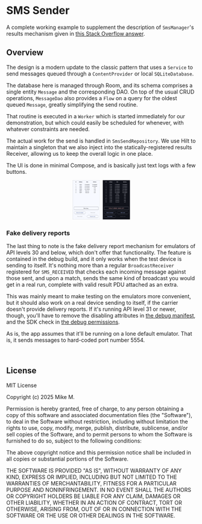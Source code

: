 # SMS Sender

A complete working example to supplement the description of `SmsManager`'s
results mechanism given in
[this Stack Overflow answer](https://stackoverflow.com/a/24845193).

## Overview

The design is a modern update to the classic pattern that uses a `Service` to
send messages queued through a `ContentProvider` or local `SQLiteDatabase`.

The database here is managed through Room, and its schema comprises
a single entity `Message` and the corresponding DAO. On top of the usual CRUD
operations, `MessageDao` also provides a `Flow` on a query for the oldest queued
`Message`, greatly simplifying the send routine.

That routine is executed in a `Worker` which is started immediately for our
demonstration, but which could easily be scheduled for whenever, with whatever
constraints are needed.

The actual work for the send is handled in `SmsSendRepository`. We use Hilt to
maintain a singleton that we also inject into the statically-registered results
Receiver, allowing us to keep the overall logic in one place.

The UI is done in minimal Compose, and is basically just text logs with a few
buttons.

<p align="center">
<img src="images/screenshots.png" 
alt="Screenshots of a running send, and a subsequent failed send." 
width="30%" />
</p>

### Fake delivery reports

The last thing to note is the fake delivery report mechanism for emulators of
API levels 30 and below, which don't offer that functionality. The feature is
contained in the debug build, and it only works when the test device is sending
to itself. It's nothing more than a regular `BroadcastReceiver` registered for
`SMS_RECEIVED` that checks each incoming message against those sent, and upon a
match, sends the same kind of broadcast you would get in a real run, complete
with valid result PDU attached as an extra.

This was mainly meant to make testing on the emulators more convenient, but
it should also work on a real device sending to itself, if the carrier doesn't
provide delivery reports. If it's running API level 31 or newer, though, you'll
have to remove the disabling attributes in [the debug manifest][debug-manifest],
and the SDK check in [the debug permissions][debug-permissions].

As is, the app assumes that it'll be running on a lone default emulator. That
is, it sends messages to hard-coded port number 5554.

<br />

## License

MIT License

Copyright (c) 2025 Mike M.

Permission is hereby granted, free of charge, to any person obtaining a copy of
this software and associated documentation files (the "Software"), to deal in
the Software without restriction, including without limitation the rights to
use, copy, modify, merge, publish, distribute, sublicense, and/or sell copies of
the Software, and to permit persons to whom the Software is furnished to do so,
subject to the following conditions:

The above copyright notice and this permission notice shall be included in all
copies or substantial portions of the Software.

THE SOFTWARE IS PROVIDED "AS IS", WITHOUT WARRANTY OF ANY KIND, EXPRESS OR
IMPLIED, INCLUDING BUT NOT LIMITED TO THE WARRANTIES OF MERCHANTABILITY, FITNESS
FOR A PARTICULAR PURPOSE AND NONINFRINGEMENT. IN NO EVENT SHALL THE AUTHORS OR
COPYRIGHT HOLDERS BE LIABLE FOR ANY CLAIM, DAMAGES OR OTHER LIABILITY, WHETHER
IN AN ACTION OF CONTRACT, TORT OR OTHERWISE, ARISING FROM, OUT OF OR IN
CONNECTION WITH THE SOFTWARE OR THE USE OR OTHER DEALINGS IN THE SOFTWARE.


  [debug-manifest]: app/src/debug/AndroidManifest.xml

  [debug-permissions]: app/src/debug/kotlin/com/gonodono/smssender/sms/SmsPermissions.kt